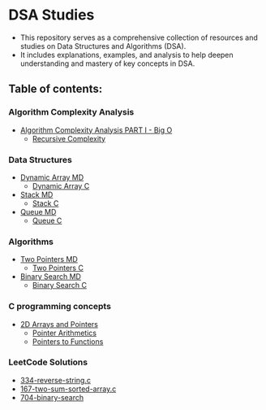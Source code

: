 # DSA Studies

- This repository serves as a comprehensive collection of resources and studies on Data Structures and Algorithms (DSA).
- It includes explanations, examples, and analysis to help deepen understanding and mastery of key concepts in DSA.

## Table of contents:

### Algorithm Complexity Analysis

- [Algorithm Complexity Analysis PART I - Big O](./algorithm-complexity-analysis/part1-bigO.md)
  - [Recursive Complexity](./algorithm-complexity-analysis/recursive-complexity)

### Data Structures

- [Dynamic Array MD](./dsa-in-c/dynamicArray.md)
  - [Dynamic Array C](./dsa-in-c/dynamicArray.c)
- [Stack MD](./dsa-in-c/stack.md)
  - [Stack C](./dsa-in-c/stack.c)
- [Queue MD](./dsa-in-c/queue.md)
  - [Queue C](./dsa-in-c/queue.c)

### Algorithms

- [Two Pointers MD](./dsa-in-c/twoPointers.md)
  - [Two Pointers C](./dsa-in-c/twoPointers.c)
- [Binary Search MD](./dsa-in-c/binarySearch.md)
  - [Binary Search C](./dsa-in-c/binarySearch.c)
  <!-- - [Sliding Window MD](./dsa-in-c/sliding-window.md)
  - [Sliding Window C](./dsa-in-c/sliding-window.c) -->

### C programming concepts

- [2D Arrays and Pointers](./c-programming-concepts/2D-array-and-pointers.c)
  - [Pointer Arithmetics](./c-programming-concepts/pointer-arithmetics.c)
  - [Pointers to Functions](./c-programming-concepts/pointers-to-functions.c)

### LeetCode Solutions

- [334-reverse-string.c](./leetcode-solutions/334-reverse-string.c)
- [167-two-sum-sorted-array.c](./leetcode-solutions/167-two-sum-sorted-array.c)
- [704-binary-search](./leetcode-solutions/704-binary-search.c)

